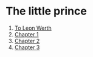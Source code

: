 # The little prince

1. [To Leon Werth](to-leon-werth.md)
1. [Chapter 1](chapter-1.md)
1. [Chapter 2](chapter-2.md)
1. [Chapter 3](chapter-3.md)
